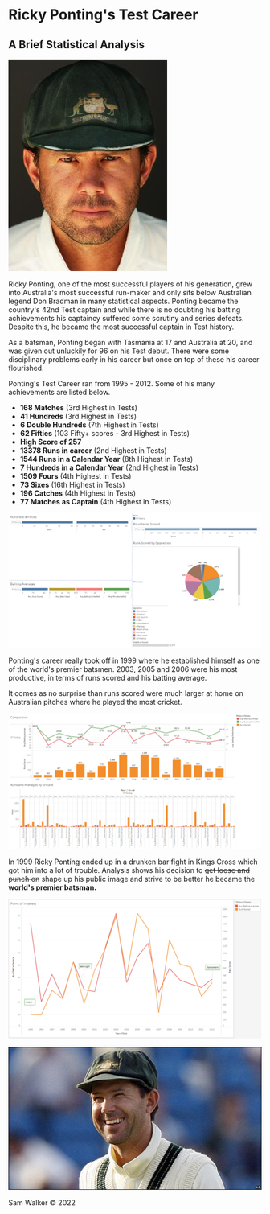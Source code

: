 # Ricky Ponting's Test Career
## A Brief Statistical Analysis

![Ricky Ponting](/images/ponting_rm1.jpg)

Ricky Ponting, one of the most successful players of his generation, grew into Australia's most successful run-maker and only sits below Australian legend Don Bradman in many statistical aspects. Ponting became the country's 42nd Test captain and while there is no doubting his batting achievements his captaincy suffered some scrutiny and series defeats. Despite this, he became the most successful captain in Test history.

As a batsman, Ponting began with Tasmania at 17 and Australia at 20, and was given out unluckily for 96 on his Test debut. There were some disciplinary problems early in his career but once on top of these his career flourished.

Ponting's Test Career ran from 1995 - 2012. Some of his many achievements are listed below.

* **168 Matches** (3rd Highest in Tests)
* **41 Hundreds** (3rd Highest in Tests)
* **6 Double Hundreds** (7th Highest in Tests)
* **62 Fifties** (103 Fifty+ scores - 3rd Highest in Tests)
* **High Score of 257**
* **13378 Runs in career** (2nd Highest in Tests)
* **1544 Runs in a Calendar Year** (8th Highest in Tests)
* **7 Hundreds in a Calendar Year** (2nd Highest in Tests)
* **1509 Fours** (4th Highest in Tests)
* **73 Sixes** (16th Highest in Tests)
* **196 Catches** (4th Highest in Tests)
* **77 Matches as Captain** (4th Highest in Tests)

![Dashboard_01](/images/Dashboard_01.PNG)

Ponting's career really took off in 1999 where he established himself as one of the world's premier batsmen. 2003, 2005 and 2006 were his most productive, in terms of runs scored and his batting average. 

It comes as no surprise than runs scored were much larger at home on Australian pitches where he played the most cricket.

![Dashboard_02](/images/Dashboard_02.PNG)

In 1999 Ricky Ponting ended up in a drunken bar fight in Kings Cross which got him into a lot of trouble. Analysis shows his decision to ~~get loose and punch on~~ shape up his public image and strive to be better he became the **world's premier batsman.**

![Ricky Ponting](/images/Bar_Fight.PNG)

![Ricky Ponting](/images/ponting_rm2.jpg)




Sam Walker © 2022